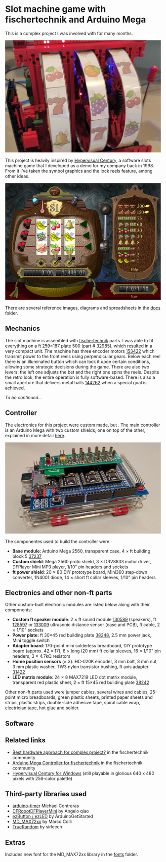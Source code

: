 
# Slot machine game with fischertechnik and Arduino Mega

This is a complex project I was involved with for many months.

![Close-up of the reels (uncovered)](docs/reels.jpg)

This project is heavily inspired by [Hypervisual Century](http://hypervisual.com/century/), a software slots machine game that I developed as a demo for my company back in 1998. From it I've taken the symbol graphics and the lock reels feature, among other ideas.

![Hypervisual Century](docs/century.png)

There are several reference images, diagrams and spreadsheets in the [docs](/docs) folder.

## Mechanics

The slot machine is assembled with [fischertechnik](https://www.fischertechnik.de/en) parts. I was able to fit everything on a ft 259×187 plate 500 (part # [32985](https://ft-datenbank.de/tickets?fulltext=32985)), which resulted in a very compact unit. The machine has three encoder motors [153422](https://ft-datenbank.de/tickets?fulltext=153422) which transmit power to the front reels using perpendicular gears. Below each reel there is an illuminated button which can lock it upon certain conditions, allowing some strategic decisions during the game. There are also two levers: the left one adjusts the bet and the right one spins the reels. Despite the retro look, the entire operation is fully software-based. There is also a small aperture that delivers metal balls [144262](https://ft-datenbank.de/tickets?fulltext=144262) when a special goal is achieved.

_To be continued..._

## Controller

The electronics for this project were custom made, but . The main controller is an Arduino Mega with two custom shields, one on top of the other, explained in more detail [here](https://forum.ftcommunity.de/viewtopic.php?f=8&t=8018).

![Controller](docs/controller.jpg)

The componentes used to build the controller were:

- **Base module**: Arduino Mega 2560, transparent case, 4 × ft building block 5 [37237](https://ft-datenbank.de/tickets?fulltext=37237)
- **Custom shield**: Mega 2560 proto shield, 3 × DRV8833 motor driver, DFPlayer Mini MP3 player, 1/10" pin headers and sockets
- **ft power shield**: 20 × 80 DIY prototype board, Mini360 step-down converter, 1N4001 diode,  14 × short ft collar sleeves, 1/10" pin headers

## Electronics and other non-ft parts

Other custom-built electronic modules are listed below along with their components:

- **Custom ft speaker module**: 2 × ft sound module [130589](https://ft-datenbank.de/tickets?fulltext=130589) (speakers), ft [128597](https://ft-datenbank.de/tickets?fulltext=128597) or [133009](https://ft-datenbank.de/tickets?fulltext=133009) ultrasonic distance sensor (case and PCB), ft cable, 2 × 1/10" sockets
- **Power plate:** ft 30×45 red building plate [38248](https://ft-datenbank.de/tickets?fulltext=38248), 2.5 mm power jack, Mini toggle switch
- **Adapter board**: 170-point mini solderless breadboard, DIY prototype board (approx. 42 × 17), 8 × long (20 mm) ft collar sleeves, 16 × 1/10" pin headers, 3 × 4.7kΩ resistors
- **Home position sensors** (× 3): HC-020K encoder, 3 mm bolt, 3 mm nut, 3 mm plastic washer, TW3 nylon transistor bushing, ft axis adapter [31422](https://ft-datenbank.de/tickets?fulltext=31422)
- **LED matrix module**: 24 × 8 MAX7219 LED dot matrix module, transparent red plastic sheet, 2 × ft 15×45 red building plate [38242](https://ft-datenbank.de/tickets?fulltext=38242)

Other non-ft parts used were jumper cables, several wires and cables, 25-point micro breadboards, green plastic sheets, printed paper sheets and strips, plastic strips, double-side adhesive tape, spiral cable wrap, electrician tape, hot glue and solder.

## Software

## Related links

- [Best hardware approach for complex project?](https://forum.ftcommunity.de/viewtopic.php?f=8&t=7890) in the fischertechnik community
- [Arduino Mega Controller for fischertechnik](https://forum.ftcommunity.de/viewtopic.php?f=8&t=8018) in the fischertechnik community
- [Hypervisual Century for Windows](http://hypervisual.com/century/files/century_en.zip) (still playable in glorious 640 x 480 pixels with 256-color palette)

## Third-party libraries used

- [arduino-timer](https://github.com/contrem/arduino-timer) Michael Contreras
- [DFRobotDFPlayerMini](https://github.com/DFRobot/DFRobotDFPlayerMini) by Angelo qiao
- [ezButton / ezLED](https://github.com/ArduinoGetStarted) by ArduinoGetStarted
- [MD_MAX72xx](https://github.com/MajicDesigns/MD_MAX72XX) by Marco Colli
- [TrueRandom](https://github.com/sirleech/TrueRandom) by sirleech

## Extras

Includes new font for the MD_MAX72xx library in the [fonts](https://github.com/leosdad/ft-slot-machine/tree/master/slots/src/drivers) folder.
